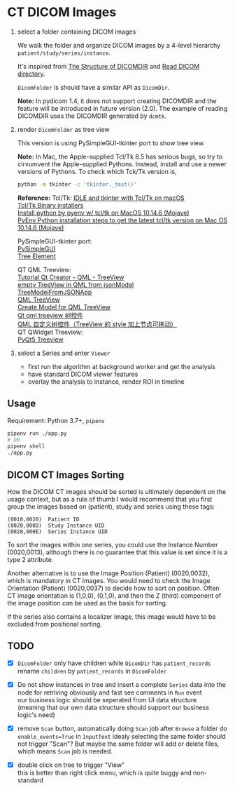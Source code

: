 # CT DICOM Images

1. select a folder containing DICOM images

   We walk the folder and organize DICOM images by a 4-level hierarchy `patient/study/series/instance`.

   It's inspired from [The Structure of DICOMDIR](https://www.medicalconnections.co.uk/kb/DICOMDIR/) and [Read DICOM directory](https://pydicom.github.io/pydicom/stable/auto_examples/input_output/plot_read_dicom_directory.html).

   `DicomFolder` is should have a similar API as `DicomDir`.

   **Note:** In pydicom 1.4, it does not support creating DICOMDIR and the feature will be introduced in future version (2.0). The example of reading DICOMDIR uses the DICOMDIR generated by `dcmtk`.

2. render `DicomFolder` as tree view

   This version is using PySimpleGUI-tkinter port to show tree view.

   **Note:** In Mac, the Apple-supplied Tcl/Tk 8.5 has serious bugs, so try to cirvumvent the Apple-supplied Pythons. Instead, install and use a newer versions of Pythons.
   To check which Tck/Tk version is,

   ```sh
   python -m tkinter -c 'tkinter._test()'
   ```

   **Reference:**
   Tcl/Tk:
   [IDLE and tkinter with Tcl/Tk on macOS](https://www.python.org/download/mac/tcltk/)  
   [Tcl/Tk Binary installers](http://tcl.tk/software/tcltk/bindist.html)  
   [Install python by pyenv w/ tcl/tk on MacOS 10.14.6 (Mojave)](https://medium.com/@azuryn/install-python-by-pyenv-w-tcl-tk-on-macos-10-14-6-mojave-14fde5351f53)  
   [PyEnv Python installation steps to get the latest tcl/tk version on Mac OS 10.14.6 (Mojave)](https://github.com/pyenv/pyenv/issues/1375#issuecomment-524280004)  

   PySimpleGUI-tkinter port:  
   [PySimpleGUI](https://github.com/PySimpleGUI/PySimpleGUI)  
   [Tree Element](https://github.com/PySimpleGUI/PySimpleGUI#tree-element)

   QT QML Treeview:  
   [Tutorial Qt Creator - QML - TreeView](https://www.youtube.com/watch?v=J_jMDro3sMg)  
   [empty TreeView in QML from jsonModel](https://github.com/eyllanesc/stackoverflow/tree/master/questions/50007170)  
   [TreeModelFromJSONApp](https://gitlab.com/eska2000/TreeModelFromJSONApp)  
   [QML TreeView](https://ruedigergad.com/2011/08/14/qml-treeview/)  
   [Create Model for QML TreeView](https://stackoverflow.com/questions/45166367/create-model-for-qml-treeview)  
   [Qt qml treeview 树控件](https://www.cnblogs.com/surfsky/p/4309299.html)  
   [QML 自定义树控件（TreeView 的 style 加上节点可拖动）](https://blog.csdn.net/weixin_40912639/article/details/83962250)  
   QT QWidget Treeview:  
   [PyQt5 Treeview](https://pythonspot.com/pyqt5-treeview/)

3. select a Series and enter `Viewer`

   - first run the algorithm at background worker and get the analysis
   - have standard DICOM viewer features
   - overlay the analysis to instance, render ROI in timeline

## Usage

Requirement: Python 3.7+, `pipenv`

```sh
pipenv run ./app.py
# OR
pipenv shell
./app.py
```

## DICOM CT Images Sorting

How the DICOM CT images should be sorted is ultimately dependent on the usage context, but as a rule of thumb I would recommend that you first group the images based on (patient), study and series using these tags:

```
(0010,0020)  Patient ID
(0020,000D)  Study Instance UID
(0020,000E)  Series Instance UID
```

To sort the images within one series, you could use the Instance Number (0020,0013), although there is no guarantee that this value is set since it is a type 2 attribute.

Another alternative is to use the Image Position (Patient) (0020,0032), which is mandatory in CT images. You would need to check the Image Orientation (Patient) (0020,0037) to decide how to sort on position. Often CT image orientation is (1,0,0), (0,1,0), and then the Z (third) component of the image position can be used as the basis for sorting.

If the series also contains a localizer image, this image would have to be excluded from positional sorting.

## TODO

- [x] `DicomFolder` only have children while `DicomDir` has `patient_records`
  rename `children` by `patient_records` in `DicomFolder`
- [x] Do not show instances in tree and insert a complete `Series` data into the node for retriving obviously and fast
  see comments in `Run` event  
  our business logic should be seperated from UI data structure  
  (meaning that our own data structure should support our business logic's need)

- [x] remove `Scan` button, automatically doing `Scan` job after `Browse` a folder
  do `enable_events=True` in `InputText`
  idealy selecting the same folder should not trigger "Scan"? But maybe the same folder will add or delete files, which means `Scan` job is needed.
  
- [x] double click on tree to trigger "View"  
  this is better than right click menu, which is quite buggy and non-standard
